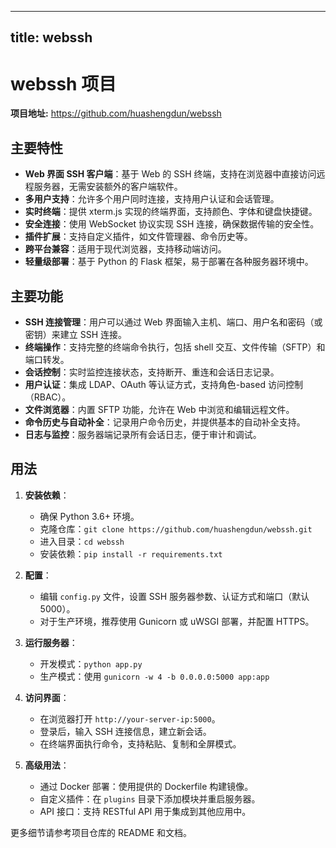 
---
title: webssh
---

# webssh 项目

**项目地址:** https://github.com/huashengdun/webssh

## 主要特性
- **Web 界面 SSH 客户端**：基于 Web 的 SSH 终端，支持在浏览器中直接访问远程服务器，无需安装额外的客户端软件。
- **多用户支持**：允许多个用户同时连接，支持用户认证和会话管理。
- **实时终端**：提供 xterm.js 实现的终端界面，支持颜色、字体和键盘快捷键。
- **安全连接**：使用 WebSocket 协议实现 SSH 连接，确保数据传输的安全性。
- **插件扩展**：支持自定义插件，如文件管理器、命令历史等。
- **跨平台兼容**：适用于现代浏览器，支持移动端访问。
- **轻量级部署**：基于 Python 的 Flask 框架，易于部署在各种服务器环境中。

## 主要功能
- **SSH 连接管理**：用户可以通过 Web 界面输入主机、端口、用户名和密码（或密钥）来建立 SSH 连接。
- **终端操作**：支持完整的终端命令执行，包括 shell 交互、文件传输（SFTP）和端口转发。
- **会话控制**：实时监控连接状态，支持断开、重连和会话日志记录。
- **用户认证**：集成 LDAP、OAuth 等认证方式，支持角色-based 访问控制（RBAC）。
- **文件浏览器**：内置 SFTP 功能，允许在 Web 中浏览和编辑远程文件。
- **命令历史与自动补全**：记录用户命令历史，并提供基本的自动补全支持。
- **日志与监控**：服务器端记录所有会话日志，便于审计和调试。

## 用法
1. **安装依赖**：
   - 确保 Python 3.6+ 环境。
   - 克隆仓库：`git clone https://github.com/huashengdun/webssh.git`
   - 进入目录：`cd webssh`
   - 安装依赖：`pip install -r requirements.txt`

2. **配置**：
   - 编辑 `config.py` 文件，设置 SSH 服务器参数、认证方式和端口（默认 5000）。
   - 对于生产环境，推荐使用 Gunicorn 或 uWSGI 部署，并配置 HTTPS。

3. **运行服务器**：
   - 开发模式：`python app.py`
   - 生产模式：使用 `gunicorn -w 4 -b 0.0.0.0:5000 app:app`

4. **访问界面**：
   - 在浏览器打开 `http://your-server-ip:5000`。
   - 登录后，输入 SSH 连接信息，建立新会话。
   - 在终端界面执行命令，支持粘贴、复制和全屏模式。

5. **高级用法**：
   - 通过 Docker 部署：使用提供的 Dockerfile 构建镜像。
   - 自定义插件：在 `plugins` 目录下添加模块并重启服务器。
   - API 接口：支持 RESTful API 用于集成到其他应用中。

更多细节请参考项目仓库的 README 和文档。